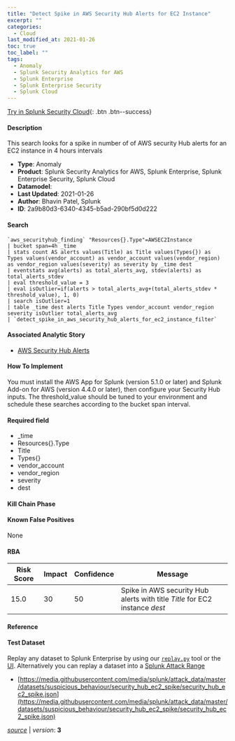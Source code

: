 ```yaml
---
title: "Detect Spike in AWS Security Hub Alerts for EC2 Instance"
excerpt: ""
categories:
  - Cloud
last_modified_at: 2021-01-26
toc: true
toc_label: ""
tags:
  - Anomaly
  - Splunk Security Analytics for AWS
  - Splunk Enterprise
  - Splunk Enterprise Security
  - Splunk Cloud
---
```




[Try in Splunk Security Cloud](https://www.splunk.com/en_us/cyber-security.html){: .btn .btn--success}

#### Description

This search looks for a spike in number of of AWS security Hub alerts for an EC2 instance in 4 hours intervals

- **Type**: Anomaly
- **Product**: Splunk Security Analytics for AWS, Splunk Enterprise, Splunk Enterprise Security, Splunk Cloud
- **Datamodel**: 
- **Last Updated**: 2021-01-26
- **Author**: Bhavin Patel, Splunk
- **ID**: 2a9b80d3-6340-4345-b5ad-290bf5d0d222



#### Search

```
`aws_securityhub_finding` "Resources{}.Type"=AWSEC2Instance 
| bucket span=4h _time 
| stats count AS alerts values(Title) as Title values(Types{}) as Types values(vendor_account) as vendor_account values(vendor_region) as vendor_region values(severity) as severity by _time dest 
| eventstats avg(alerts) as total_alerts_avg, stdev(alerts) as total_alerts_stdev 
| eval threshold_value = 3 
| eval isOutlier=if(alerts > total_alerts_avg+(total_alerts_stdev * threshold_value), 1, 0) 
| search isOutlier=1 
| table _time dest alerts Title Types vendor_account vendor_region severity isOutlier total_alerts_avg 
| `detect_spike_in_aws_security_hub_alerts_for_ec2_instance_filter`
```

#### Associated Analytic Story
* [AWS Security Hub Alerts](/stories/aws_security_hub_alerts)


#### How To Implement
You must install the AWS App for Splunk (version 5.1.0 or later) and Splunk Add-on for AWS (version 4.4.0 or later), then configure your Security Hub inputs. The threshold_value should be tuned to your environment and schedule these searches according to the bucket span interval.

#### Required field
* _time
* Resources{}.Type
* Title
* Types{}
* vendor_account
* vendor_region
* severity
* dest


#### Kill Chain Phase


#### Known False Positives
None



#### RBA

| Risk Score  | Impact      | Confidence   | Message      |
| ----------- | ----------- |--------------|--------------|
| 15.0 | 30 | 50 | Spike in AWS security Hub alerts with title $Title$ for EC2 instance $dest$ |



#### Reference


#### Test Dataset
Replay any dataset to Splunk Enterprise by using our [`replay.py`](https://github.com/splunk/attack_data#using-replaypy) tool or the [UI](https://github.com/splunk/attack_data#using-ui).
Alternatively you can replay a dataset into a [Splunk Attack Range](https://github.com/splunk/attack_range#replay-dumps-into-attack-range-splunk-server)

* [https://media.githubusercontent.com/media/splunk/attack_data/master/datasets/suspicious_behaviour/security_hub_ec2_spike/security_hub_ec2_spike.json](https://media.githubusercontent.com/media/splunk/attack_data/master/datasets/suspicious_behaviour/security_hub_ec2_spike/security_hub_ec2_spike.json)



[*source*](https://github.com/splunk/security_content/tree/develop/detections/cloud/detect_spike_in_aws_security_hub_alerts_for_ec2_instance.yml) \| *version*: **3**